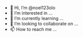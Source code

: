 - 👋 Hi, I’m @noel123olo
- 👀 I’m interested in ...
- 🌱 I’m currently learning ...
- 💞️ I’m looking to collaborate on ...
- 📫 How to reach me ...

<!---
noel123olo/noel123olo is a ✨ special ✨ repository because its `README.md` (this file) appears on your GitHub profile.
You can click the Preview link to take a look at your changes.
--->
